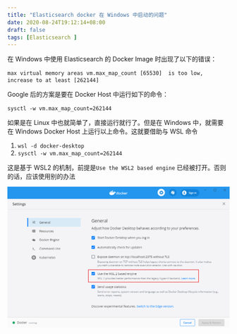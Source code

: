 ```yaml
---
title: "Elasticsearch docker 在 Windows 中启动的问题"
date: 2020-08-24T19:12:14+08:00
draft: false
tags: [Elasticsearch ]
---
```



在 Windows 中使用 Elasticsearch 的 Docker Image 时出现了以下的错误：
```
max virtual memory areas vm.max_map_count [65530]  is too low, increase to at least [262144]
```

Google 后的方案是要在 Docker Host 中运行如下的命令：

```
sysctl -w vm.max_map_count=262144
```

如果是在 Linux 中也就简单了，直接运行就行了。但是在 Windows 中，就需要在 Windows Docker Host 上运行以上命令。这就要借助与 WSL 命令

1. `wsl -d docker-desktop` 
2. `sysctl -w vm.max_map_count=262144`

这是基于 WSL2 的机制，前提是`Use the WSL2 based engine` 已经被打开。否则的话，应该使用别的办法

![image-20200824192148196](elasticsearch-windows-docker.assets/image-20200824192148196.png)